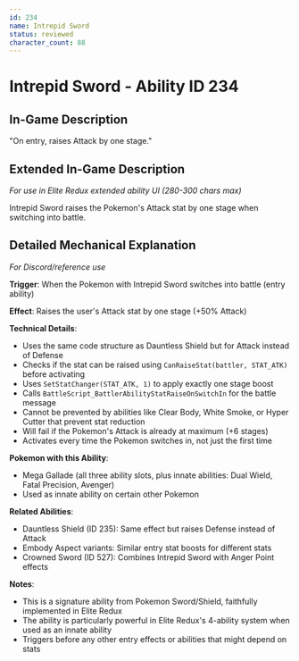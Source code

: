 ```yaml
---
id: 234
name: Intrepid Sword
status: reviewed
character_count: 88
---
```


# Intrepid Sword - Ability ID 234

## In-Game Description
"On entry, raises Attack by one stage."

## Extended In-Game Description
*For use in Elite Redux extended ability UI (280-300 chars max)*

Intrepid Sword raises the Pokemon's Attack stat by one stage when switching into battle.

## Detailed Mechanical Explanation
*For Discord/reference use*

**Trigger**: When the Pokemon with Intrepid Sword switches into battle (entry ability)

**Effect**: Raises the user's Attack stat by one stage (+50% Attack)

**Technical Details**:
- Uses the same code structure as Dauntless Shield but for Attack instead of Defense
- Checks if the stat can be raised using `CanRaiseStat(battler, STAT_ATK)` before activating
- Uses `SetStatChanger(STAT_ATK, 1)` to apply exactly one stage boost
- Calls `BattleScript_BattlerAbilityStatRaiseOnSwitchIn` for the battle message
- Cannot be prevented by abilities like Clear Body, White Smoke, or Hyper Cutter that prevent stat reduction
- Will fail if the Pokemon's Attack is already at maximum (+6 stages)
- Activates every time the Pokemon switches in, not just the first time

**Pokemon with this Ability**:
- Mega Gallade (all three ability slots, plus innate abilities: Dual Wield, Fatal Precision, Avenger)
- Used as innate ability on certain other Pokemon

**Related Abilities**:
- Dauntless Shield (ID 235): Same effect but raises Defense instead of Attack
- Embody Aspect variants: Similar entry stat boosts for different stats
- Crowned Sword (ID 527): Combines Intrepid Sword with Anger Point effects

**Notes**:
- This is a signature ability from Pokemon Sword/Shield, faithfully implemented in Elite Redux
- The ability is particularly powerful in Elite Redux's 4-ability system when used as an innate ability
- Triggers before any other entry effects or abilities that might depend on stats
